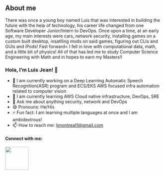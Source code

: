 ## About me

There was once a young boy named Luis that was interested in building the future with the help of technology, his career life changed from one Software Developer Junior/Intern to DevOps. Once upon a time, at an early age, my main interests were cars, network security, installing games on a custom built desktop, 
insatlling mods on said games, figuring out CLIs and GUIs and iPods! Fast forward< I fell in love with computational data, math, and a little bit of physics! All of that has led me to study Computer Science Engineering with Math and in hopes to earn my Masters!!


### Hola, I’m Luis Jean! 👋

- 🔭 I am currently working on a Deep Learning Automatic Speech Recognition(ASR) program and ECS/EKS AWS focused infra automation related to computer vision
- 🌱 I am currently learning AWS Cloud native infrastructure, DevOps, SRE
- 💬 Ask me about anything security, network and DevOps
- 😄 Pronouns: He/His
- ⚡ Fun fact: I am learning multiple languages at once and I am ambidextrous!
- 📫 How to reach me: ljmontreal1@gmail.com

#### Connect with me:

[<img src="https://user-images.githubusercontent.com/38962380/168151713-59971c5f-a0fa-4699-bdb2-ba5efc3f7f01.jpg" width="75">
](https://www.linkedin.com/in/luis-jean-01448a173/)
